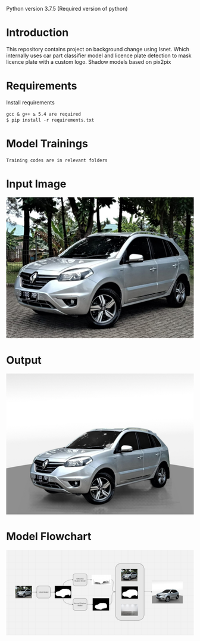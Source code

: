 Python version 3.7.5 (Required version of python)

# Introduction 

This repository contains project on background change using Isnet. Which internally uses car part classifier model and licence plate detection to mask licence plate with a custom logo. Shadow models based on pix2pix

# Requirements 

Install requirements
```
gcc & g++ ≥ 5.4 are required
$ pip install -r requirements.txt
```

# Model Trainings
```
Training codes are in relevant folders
```

# Input Image
![input image](./images/car.jpg)

# Output 
![output image](./images/result.jpg)

# Model Flowchart
![output image](./images/ModelFlow.png)
